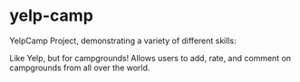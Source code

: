 # yelp-camp
YelpCamp Project, demonstrating a variety of different skills:

Like Yelp, but for campgrounds! Allows users to add, rate, and comment on campgrounds from all over the world. 
